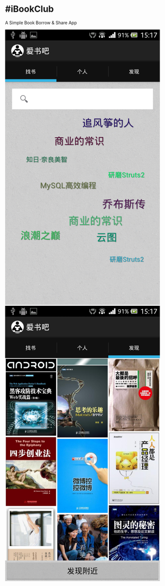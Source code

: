 #iBookClub
=========

A Simple Book Borrow &amp; Share App

![Alt text](/DemoPictures/find.png)
![Alt text](/DemoPictures/discovery.png)